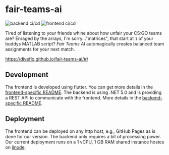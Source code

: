 # fair-teams-ai

![backend ci/cd](https://github.com/diveflo/fair-teams-ai/workflows/backend%20ci/cd/badge.svg) ![frontend ci/cd](https://github.com/diveflo/fair-teams-ai/workflows/frontend%20ci/cd/badge.svg)

Tired of listening to your friends whine about how unfair your CS:GO teams are? Enraged by the arrays, I'm sorry..."matrices", that start at `1` of your buddys MATLAB script?
*Fair Teams AI* automagically creates balanced team assignments for your next match.

<https://diveflo.github.io/fair-teams-ai/#/>

## Development

The frontend is developed using flutter. You can get more details in the [frontend-specific README](https://github.com/diveflo/fair-teams-ai/blob/main/frontend/README.md).
The backend is using .NET 5.0 and is providing a REST API to communicate with the frontend. More details in the [backend-specific README](https://github.com/diveflo/fair-teams-ai/blob/main/backend/README.md).

## Deployment

The frontend can be deployed on any http host, e.g., GitHub Pages as is done for our version. The backend only requires a bit of processing power. Our current deployment runs on a 1 vCPU, 1 GB RAM shared instance hostes on [linode](https://www.linode.com/products/shared/).
